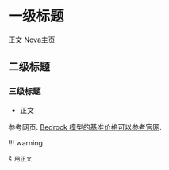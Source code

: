 # 一级标题

正文
[Nova主页](https://docs.aws.amazon.com/nova/latest/userguide/what-is-nova.html)

## 二级标题

### 三级标题

- 正文


参考网页. [Bedrock 模型的基准价格可以参考官网](https://aws.amazon.com/bedrock/pricing).

!!! warning

    引用正文